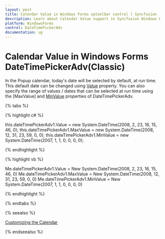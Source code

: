 ```yaml
---
layout: post
title: Calendar Value in Windows Forms xptoolbar control | Syncfusion
description: Learn about Calendar Value support in Syncfusion Windows Forms DateTimePickerAdv(Classic) control and more details.
platform: WindowsForms
control: DateTimePickerAdv
documentation: ug
---
```

# Calendar Value in Windows Forms DateTimePickerAdv(Classic)

In the Popup calendar, today's date will be selected by default, at run time. This default date can be changed using [Value](https://help.syncfusion.com/cr/windowsforms/Syncfusion.Windows.Forms.Tools.DateTimePickerAdv.html#Syncfusion_Windows_Forms_Tools_DateTimePickerAdv_Value) property. You can also specify the range of values / dates that can be selected at run time using the [MaxValue] and [MinValue]() properties of DateTimePickerAdv. 

{% tabs %}

{% highlight c# %}

this.dateTimePickerAdv1.Value = new System.DateTime(2008, 2, 23, 16, 15, 46, 0);
this.dateTimePickerAdv1.MaxValue = new System.DateTime(2008, 12, 31, 23, 59, 0, 0);
this.dateTimePickerAdv1.MinValue = new System.DateTime(2007, 1, 1, 0, 0, 0, 0);

{% endhighlight %}

{% highlight vb %}

Me.dateTimePickerAdv1.Value = New System.DateTime(2008, 2, 23, 16, 15, 46, 0)
Me.dateTimePickerAdv1.MaxValue = New System.DateTime(2008, 12, 31, 23, 59, 0, 0)
Me.dateTimePickerAdv1.MinValue = New System.DateTime(2007, 1, 1, 0, 0, 0, 0)

{% endhighlight %}

{% endtabs %}

{% seealso %}

[Customizing the Calendar](http://help.syncfusion.com/windowsforms/calendar/customizing-the-calendar)

{% endseealso %}
